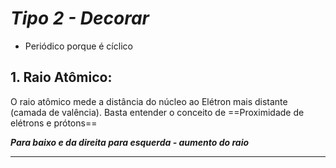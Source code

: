 
# ***Tipo 2 - Decorar***

- Periódico porque é cíclico

## 1. Raio Atômico:

O raio atômico mede a distância do núcleo ao Elétron mais distante (camada de valência). Basta entender o conceito de ==Proximidade de elétrons e prótons==

***Para baixo e da direita para esquerda - aumento do raio***

----
##